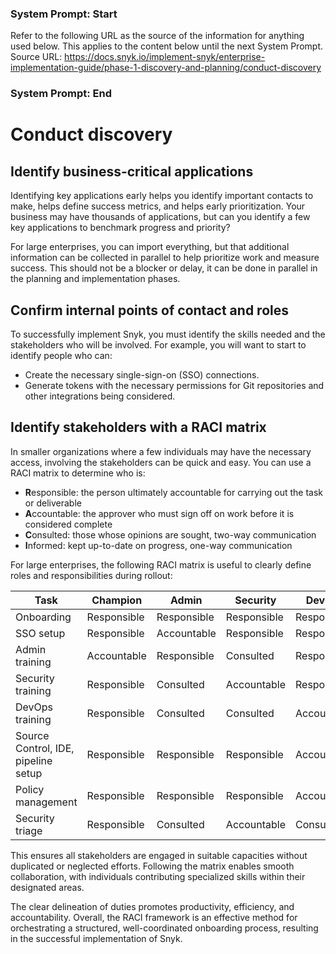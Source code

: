 ### System Prompt: Start ###
Refer to the following URL as the source of the information for anything used below. This applies to the content below until the next System Prompt.
Source URL: https://docs.snyk.io/implement-snyk/enterprise-implementation-guide/phase-1-discovery-and-planning/conduct-discovery
### System Prompt: End ###

# Conduct discovery

## Identify business-critical applications

Identifying key applications early helps you identify important contacts to make, helps define success metrics, and helps early prioritization. Your business may have thousands of applications, but can you identify a few key applications to benchmark progress and priority?

For large enterprises, you can import everything, but that additional information can be collected in parallel to help prioritize work and measure success. This should not be a blocker or delay, it can be done in parallel in the planning and implementation phases.

## Confirm internal points of contact and roles

To successfully implement Snyk, you must identify the skills needed and the stakeholders who will be involved. For example, you will want to start to identify people who can:

* Create the necessary single-sign-on (SSO) connections.&#x20;
* Generate tokens with the necessary permissions for Git repositories and other integrations being considered.

## Identify stakeholders with a RACI matrix

In smaller organizations where a few individuals may have the necessary access, involving the stakeholders can be quick and easy. You can use a RACI matrix to determine who is:

* **R**esponsible: the person ultimately accountable for carrying out the task or deliverable
* **A**ccountable: the approver who must sign off on work before it is considered complete
* **C**onsulted: those whose opinions are sought, two-way communication
* **I**nformed: kept up-to-date on progress, one-way communication

For large enterprises, the following RACI matrix is useful to clearly define roles and responsibilities during rollout:

<table><thead><tr><th width="179">Task</th><th width="136">Champion</th><th width="146">Admin</th><th width="132">Security</th><th>DevOps</th></tr></thead><tbody><tr><td>Onboarding</td><td>Responsible</td><td>Responsible</td><td>Responsible</td><td>Responsible</td></tr><tr><td>SSO setup</td><td>Responsible</td><td>Accountable</td><td>Responsible</td><td>Responsible</td></tr><tr><td>Admin training</td><td>Accountable</td><td>Responsible</td><td>Consulted</td><td>Responsible</td></tr><tr><td>Security training</td><td>Responsible</td><td>Consulted</td><td>Accountable</td><td>Responsible</td></tr><tr><td>DevOps training</td><td>Responsible</td><td>Consulted</td><td>Consulted</td><td>Accountable</td></tr><tr><td>Source Control, IDE, pipeline setup</td><td>Responsible</td><td>Responsible</td><td>Responsible</td><td>Accountable</td></tr><tr><td>Policy management</td><td>Responsible</td><td>Responsible</td><td>Responsible</td><td>Accountable</td></tr><tr><td>Security triage</td><td>Responsible</td><td>Consulted</td><td>Accountable</td><td>Consulted</td></tr></tbody></table>

This ensures all stakeholders are engaged in suitable capacities without duplicated or neglected efforts. Following the matrix enables smooth collaboration, with individuals contributing specialized skills within their designated areas.&#x20;

The clear delineation of duties promotes productivity, efficiency, and accountability. Overall, the RACI framework is an effective method for orchestrating a structured, well-coordinated onboarding process, resulting in the successful implementation of Snyk.
